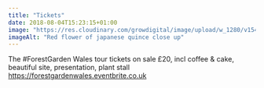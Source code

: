 ```yaml
---
title: "Tickets"
date: 2018-08-04T15:23:15+01:00
image: "https://res.cloudinary.com/growdigital/image/upload/w_1280/v1544300867/chaenomeles-41478572351.jpg"
imageAlt: "Red flower of japanese quince close up"
---
```


The #ForestGarden Wales tour tickets on sale £20, incl coffee & cake, beautiful site, presentation, plant stall https://forestgardenwales.eventbrite.co.uk
